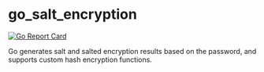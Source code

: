 # go_salt_encryption

[![Go Report Card](https://goreportcard.com/badge/github.com/echohlne/go_salt_encryption)](https://goreportcard.com/report/github.com/echohlne/go_salt_encryption)

Go generates salt and salted encryption results based on the password, and supports custom hash encryption functions.
